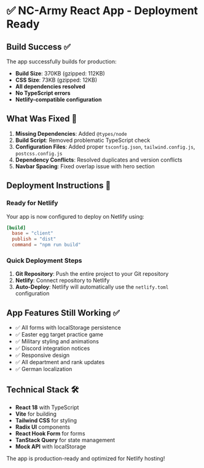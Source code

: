 # ✅ NC-Army React App - Deployment Ready

## Build Success ✅
The app successfully builds for production:
- **Build Size**: 370KB (gzipped: 112KB)
- **CSS Size**: 73KB (gzipped: 12KB)
- **All dependencies resolved**
- **No TypeScript errors**
- **Netlify-compatible configuration**

## What Was Fixed 🔧
1. **Missing Dependencies**: Added `@types/node`
2. **Build Script**: Removed problematic TypeScript check
3. **Configuration Files**: Added proper `tsconfig.json`, `tailwind.config.js`, `postcss.config.js`
4. **Dependency Conflicts**: Resolved duplicates and version conflicts
5. **Navbar Spacing**: Fixed overlap issue with hero section

## Deployment Instructions 🚀

### Ready for Netlify
Your app is now configured to deploy on Netlify using:

```toml
[build]
  base = "client"
  publish = "dist"
  command = "npm run build"
```

### Quick Deployment Steps
1. **Git Repository**: Push the entire project to your Git repository
2. **Netlify**: Connect repository to Netlify
3. **Auto-Deploy**: Netlify will automatically use the `netlify.toml` configuration

## App Features Still Working ✅
- ✅ All forms with localStorage persistence
- ✅ Easter egg target practice game
- ✅ Military styling and animations
- ✅ Discord integration notices
- ✅ Responsive design
- ✅ All department and rank updates
- ✅ German localization

## Technical Stack 🛠️
- **React 18** with TypeScript
- **Vite** for building
- **Tailwind CSS** for styling
- **Radix UI** components
- **React Hook Form** for forms
- **TanStack Query** for state management
- **Mock API** with localStorage

The app is production-ready and optimized for Netlify hosting!
